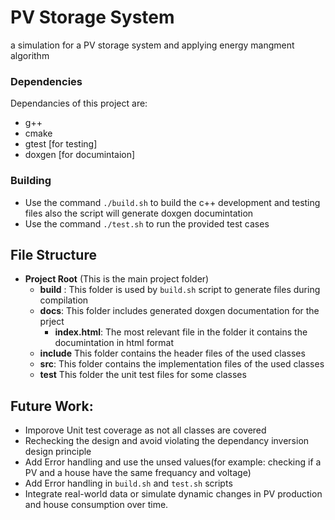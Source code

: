 # PV Storage System
a simulation for a PV storage system and applying energy mangment algorithm

### Dependencies
Dependancies of this project are:
* g++
* cmake
* gtest [for testing]
* doxgen [for documintaion]

### Building
* Use the command `./build.sh` to build the c++ development and testing files also the script will generate doxgen documintation 
* Use the command `./test.sh` to run the provided test cases

## File Structure

- **Project Root** (This is the main project folder)
  - **build** : This folder is used by `build.sh` script to generate files during compilation
  - **docs**: This folder includes  generated doxgen documentation for the prject
    - **index.html**: The most relevant file in the folder it contains the documintation in html format
  - **include** This folder contains the header files of the used classes
  - **src**: This folder contains the implementation files of the used classes
  - **test** This folder the unit test files for some classes

## Future Work:
  - Imporove Unit test coverage as not all classes are covered
  - Rechecking the design and avoid violating the dependancy inversion design principle
  - Add Error handling and use the unsed values(for example: checking if a PV and a house have the same frequancy and voltage)
  - Add Error handling in `build.sh` and `test.sh` scripts
  - Integrate real-world data or simulate dynamic changes in PV production and house consumption over time.

